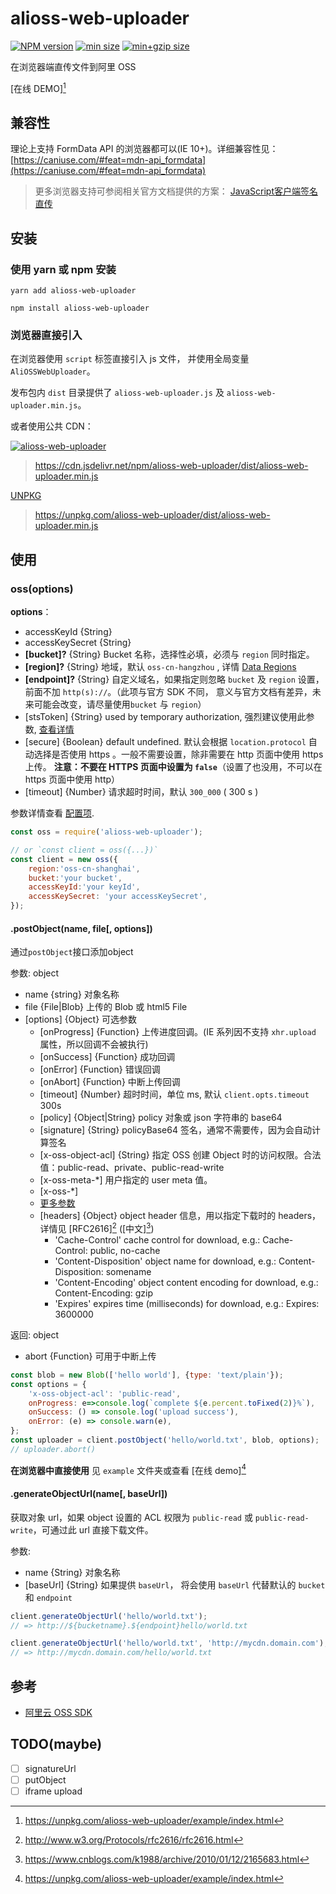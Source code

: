 # alioss-web-uploader
[![NPM version](https://img.shields.io/npm/v/alioss-web-uploader.svg)](https://www.npmjs.com/package/alioss-web-uploader)
[![min size](https://img.shields.io/bundlephobia/min/alioss-web-uploader)](https://unpkg.com/browse/alioss-web-uploader/dist/)
[![min+gzip size](https://img.shields.io/bundlephobia/minzip/alioss-web-uploader)](https://unpkg.com/alioss-web-uploader/dist/alioss-web-uploader.min.js)

在浏览器端直传文件到阿里 OSS

[在线 DEMO][^demo_online]

## 兼容性

理论上支持 FormData API 的浏览器都可以(IE 10+)。详细兼容性见： [https://caniuse.com/#feat=mdn-api_formdata](https://caniuse.com/#feat=mdn-api_formdata)

> 更多浏览器支持可参阅相关官方文档提供的方案： [JavaScript客户端签名直传](https://help.aliyun.com/document_detail/31925.html)

## 安装

### 使用 yarn 或 npm 安装
```shell script
yarn add alioss-web-uploader
```

```shell script
npm install alioss-web-uploader
```

### 浏览器直接引入
在浏览器使用 `script` 标签直接引入 js 文件， 并使用全局变量 `AliOSSWebUploader`。

发布包内 `dist` 目录提供了 `alioss-web-uploader.js` 及 `alioss-web-uploader.min.js`。

或者使用公共 CDN：

[![alioss-web-uploader](https://data.jsdelivr.com/v1/package/npm/alioss-web-uploader/badge)](https://www.jsdelivr.com/package/npm/alioss-web-uploader)
> https://cdn.jsdelivr.net/npm/alioss-web-uploader/dist/alioss-web-uploader.min.js

[UNPKG](https://unpkg.com/alioss-web-uploader/dist/)
> https://unpkg.com/alioss-web-uploader/dist/alioss-web-uploader.min.js

## 使用

### oss(options)
__options__：
* accessKeyId {String}
* accessKeySecret {String}
* **[bucket]?** {String} Bucket 名称，选择性必填，必须与 `region` 同时指定。
* **[region]?** {String} 地域，默认 `oss-cn-hangzhou` , 详情 [Data Regions](https://github.com/ali-sdk/ali-oss#data-regions)
* **[endpoint]?** {String} 自定义域名，如果指定则忽略 `bucket` 及 `region` 设置，前面不加 `http(s)://`。（此项与官方 SDK 不同， 意义与官方文档有差异，未来可能会改变，请尽量使用`bucket` 与 `region`）
* [stsToken] {String} used by temporary authorization, 强烈建议使用此参数, [查看详情](https://www.alibabacloud.com/help/doc-detail/32077.htm)
* [secure] {Boolean} default undefined. 默认会根据 `location.protocol` 自动选择是否使用 https 。一般不需要设置，除非需要在 http 页面中使用 https 上传。 **注意：不要在 HTTPS 页面中设置为 `false`**（设置了也没用，不可以在 https 页面中使用 http）
* [timeout] {Number} 请求超时时间，默认 `300_000` ( 300 s )

[^_^]: # (* [internal] {Boolean} default false)
[^_^]: # (* [cname] {String} default false, access oss with custom domain name. if true, you can fill endpoint field with your custom domain name)

  
参数详情查看 [配置项](https://help.aliyun.com/document_detail/64095.html).

```js
const oss = require('alioss-web-uploader');

// or `const client = oss({...})`
const client = new oss({
    region:'oss-cn-shanghai',
    bucket:'your bucket',
    accessKeyId:'your keyId',
    accessKeySecret: 'your accessKeySecret',
});
```

#### .postObject(name, file[, options])
通过`postObject`接口添加object

参数: object
* name {string} 对象名称
* file {File|Blob} 上传的 Blob 或 html5 File
* [options] {Object} 可选参数
  * [onProgress] {Function} 上传进度回调。(IE 系列因不支持 `xhr.upload` 属性，所以回调不会被执行)
  * [onSuccess] {Function} 成功回调
  * [onError] {Function} 错误回调
  * [onAbort] {Function} 中断上传回调
  * [timeout] {Number} 超时时间，单位 ms, 默认 `client.opts.timeout` 300s
  * [policy] {Object|String} policy 对象或 json 字符串的 base64
  * [signature] {String} policyBase64 签名，通常不需要传，因为会自动计算签名
  * [x-oss-object-acl] {String} 指定 OSS 创建 Object 时的访问权限。合法值：public-read、private、public-read-write
  * [x-oss-meta-*] 用户指定的 user meta 值。
  * [x-oss-*] 
  * [更多参数](https://help.aliyun.com/document_detail/31988.html)
  * [headers] {Object} object header 信息，用以指定下载时的 headers，详情见 [RFC2616][^RFC2616] 
  ([中文][^RFC2616_ZH])
    * 'Cache-Control' cache control for download, e.g.: Cache-Control: public, no-cache
    * 'Content-Disposition' object name for download, e.g.: Content-Disposition: somename
    * 'Content-Encoding' object content encoding for download, e.g.: Content-Encoding: gzip
    * 'Expires' expires time (milliseconds) for download, e.g.: Expires: 3600000
  
返回: object
* abort {Function} 可用于中断上传

```js
const blob = new Blob(['hello world'], {type: 'text/plain'});
const options = {
    'x-oss-object-acl': 'public-read',
    onProgress: e=>console.log(`complete ${e.percent.toFixed(2)}%`),
    onSuccess: () => console.log('upload success'),
    onError: (e) => console.warn(e),
};
const uploader = client.postObject('hello/world.txt', blob, options);
// uploader.abort()
```

__在浏览器中直接使用__ 见 `example` 文件夹或查看 [在线 demo][^demo_online]

#### .generateObjectUrl(name[, baseUrl])
获取对象 url，如果 object 设置的 ACL 权限为 `public-read` 或 `public-read-write`，可通过此 url 直接下载文件。

参数:
* name {String} 对象名称
* [baseUrl] {String} 如果提供 `baseUrl`， 将会使用 `baseUrl` 代替默认的 `bucket` 和 `endpoint`

```js
client.generateObjectUrl('hello/world.txt');
// => http://${bucketname}.${endpoint}hello/world.txt

client.generateObjectUrl('hello/world.txt', 'http://mycdn.domain.com');
// => http://mycdn.domain.com/hello/world.txt
```

## 参考
* [阿里云 OSS SDK](https://github.com/ali-sdk/ali-oss)

## TODO(maybe)

- [ ] signatureUrl 
- [ ] putObject
- [ ] iframe upload

[^demo_online]: https://unpkg.com/alioss-web-uploader/example/index.html
[^RFC2616]: http://www.w3.org/Protocols/rfc2616/rfc2616.html
[^RFC2616_ZH]: https://www.cnblogs.com/k1988/archive/2010/01/12/2165683.html
